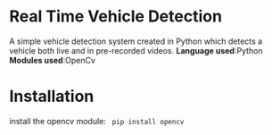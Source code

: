 # Real Time Vehicle Detection
A simple vehicle detection system created in Python which detects a vehicle both live and in pre-recorded videos.
**Language used**:Python
**Modules used**:OpenCv

# Installation
install the opencv module:
``` pip install opencv```

